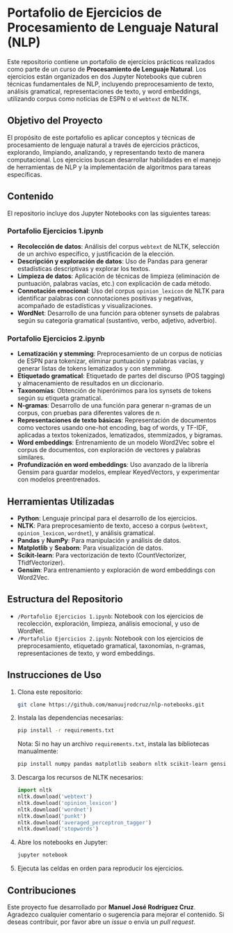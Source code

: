 # Portafolio de Ejercicios de Procesamiento de Lenguaje Natural (NLP)

Este repositorio contiene un portafolio de ejercicios prácticos realizados como parte de un curso de **Procesamiento de Lenguaje Natural**. Los ejercicios están organizados en dos Jupyter Notebooks que cubren técnicas fundamentales de NLP, incluyendo preprocesamiento de texto, análisis gramatical, representaciones de texto, y word embeddings, utilizando corpus como noticias de ESPN o el `webtext` de NLTK.

## Objetivo del Proyecto

El propósito de este portafolio es aplicar conceptos y técnicas de procesamiento de lenguaje natural a través de ejercicios prácticos, explorando, limpiando, analizando, y representando texto de manera computacional. Los ejercicios buscan desarrollar habilidades en el manejo de herramientas de NLP y la implementación de algoritmos para tareas específicas.

## Contenido

El repositorio incluye dos Jupyter Notebooks con las siguientes tareas:

### Portafolio Ejercicios 1.ipynb
- **Recolección de datos**: Análisis del corpus `webtext` de NLTK, selección de un archivo específico, y justificación de la elección.
- **Descripción y exploración de datos**: Uso de Pandas para generar estadísticas descriptivas y explorar los textos.
- **Limpieza de datos**: Aplicación de técnicas de limpieza (eliminación de puntuación, palabras vacías, etc.) con explicación de cada método.
- **Connotación emocional**: Uso del corpus `opinion_lexicon` de NLTK para identificar palabras con connotaciones positivas y negativas, acompañado de estadísticas y visualizaciones.
- **WordNet**: Desarrollo de una función para obtener synsets de palabras según su categoría gramatical (sustantivo, verbo, adjetivo, adverbio).

### Portafolio Ejercicios 2.ipynb
- **Lematización y stemming**: Preprocesamiento de un corpus de noticias de ESPN para tokenizar, eliminar puntuación y palabras vacías, y generar listas de tokens lematizados y con stemming.
- **Etiquetado gramatical**: Etiquetado de partes del discurso (POS tagging) y almacenamiento de resultados en un diccionario.
- **Taxonomías**: Obtención de hiperónimos para los synsets de tokens según su etiqueta gramatical.
- **N-gramas**: Desarrollo de una función para generar n-gramas de un corpus, con pruebas para diferentes valores de *n*.
- **Representaciones de texto básicas**: Representación de documentos como vectores usando one-hot encoding, bag of words, y TF-IDF, aplicadas a textos tokenizados, lematizados, stemmizados, y bigramas.
- **Word embeddings**: Entrenamiento de un modelo Word2Vec sobre el corpus de documentos, con exploración de vectores y palabras similares.
- **Profundización en word embeddings**: Uso avanzado de la librería Gensim para guardar modelos, emplear KeyedVectors, y experimentar con modelos preentrenados.

## Herramientas Utilizadas

- **Python**: Lenguaje principal para el desarrollo de los ejercicios.
- **NLTK**: Para preprocesamiento de texto, acceso a corpus (`webtext`, `opinion_lexicon`, `wordnet`), y análisis gramatical.
- **Pandas** y **NumPy**: Para manipulación y análisis de datos.
- **Matplotlib** y **Seaborn**: Para visualización de datos.
- **Scikit-learn**: Para vectorización de texto (CountVectorizer, TfidfVectorizer).
- **Gensim**: Para entrenamiento y exploración de word embeddings con Word2Vec.

## Estructura del Repositorio

- `/Portafolio Ejercicios 1.ipynb`: Notebook con los ejercicios de recolección, exploración, limpieza, análisis emocional, y uso de WordNet.
- `/Portafolio Ejercicios 2.ipynb`: Notebook con los ejercicios de preprocesamiento, etiquetado gramatical, taxonomías, n-gramas, representaciones de texto, y word embeddings.

## Instrucciones de Uso

1. Clona este repositorio:
   ```bash
   git clone https://github.com/manuujrodcruz/nlp-notebooks.git
   ```
2. Instala las dependencias necesarias:
   ```bash
   pip install -r requirements.txt
   ```
   Nota: Si no hay un archivo `requirements.txt`, instala las bibliotecas manualmente:
   ```bash
   pip install numpy pandas matplotlib seaborn nltk scikit-learn gensim
   ```
3. Descarga los recursos de NLTK necesarios:
   ```python
   import nltk
   nltk.download('webtext')
   nltk.download('opinion_lexicon')
   nltk.download('wordnet')
   nltk.download('punkt')
   nltk.download('averaged_perceptron_tagger')
   nltk.download('stopwords')
   ```
4. Abre los notebooks en Jupyter:
   ```bash
   jupyter notebook
   ```
5. Ejecuta las celdas en orden para reproducir los ejercicios.

## Contribuciones

Este proyecto fue desarrollado por **Manuel José Rodríguez Cruz**. Agradezco cualquier comentario o sugerencia para mejorar el contenido. Si deseas contribuir, por favor abre un *issue* o envía un *pull request*.